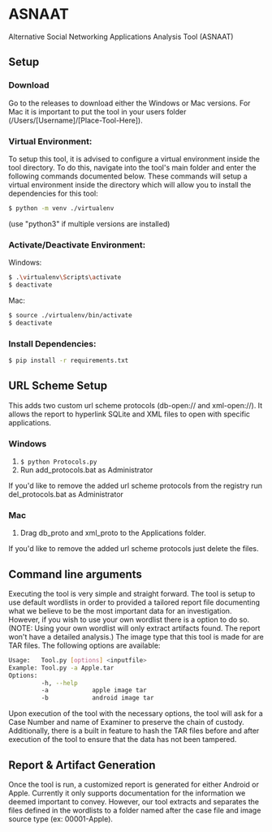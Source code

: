 # ASNAAT
Alternative Social Networking Applications Analysis Tool (ASNAAT)

## Setup
### Download
Go to the releases to download either the Windows or Mac versions. For Mac it is important to put the tool in your users folder (/Users/[Username]/[Place-Tool-Here]).

### Virtual Environment:
To setup this tool, it is advised to configure a virtual environment inside the tool directory. To do this, navigate into the tool's main folder and enter the following commands documented below. These commands will setup a virtual environment inside the directory which will allow you to install the dependencies for this tool:

```bash
$ python -m venv ./virtualenv
```
(use "python3" if multiple versions are installed)

### Activate/Deactivate Environment:

Windows:
```bash
$ .\virtualenv\Scripts\activate
$ deactivate
```
Mac:
```bash
$ source ./virtualenv/bin/activate
$ deactivate
```


### Install Dependencies:
```bash
$ pip install -r requirements.txt
```

## URL Scheme Setup
This adds two custom url scheme protocols (db-open:// and xml-open://). It allows the report to hyperlink SQLite and XML files to open with specific applications.

### Windows
1. ```$ python Protocols.py```
2. Run add_protocols.bat as Administrator 

If you'd like to remove the added url scheme protocols from the registry run del_protocols.bat as Administrator

### Mac
1. Drag db_proto and xml_proto to the Applications folder.

If you'd like to remove the added url scheme protocols just delete the files.

## Command line arguments

Executing the tool is very simple and straight forward. 
The tool is setup to use default wordlists in order to provided a tailored report file documenting what we believe to be the most important data for an investigation. However, if you wish to use your own wordlist there is a option to do so. (NOTE: Using your own wordlist will only extract artifacts found. The report won't have a detailed analysis.) The image type that this tool is made for are TAR files. The following options are available:

```bash
Usage:   Tool.py [options] <inputfile>
Example: Tool.py -a Apple.tar
Options:
         -h, --help
         -a            apple image tar
         -b            android image tar
```

Upon execution of the tool with the necessary options, the tool will ask for a Case Number and name of Examiner to preserve the chain of custody. Additionally, there is a built in feature to hash the TAR files before and after execution of the tool to ensure that the data has not been tampered.

## Report & Artifact Generation
Once the tool is run, a customized report is generated for either Android or Apple. Currently it only supports documentation for the information we deemed important to convey. However, our tool extracts and separates the files defined in the wordlists to a folder named after the case file and image source type (ex: 00001-Apple).
